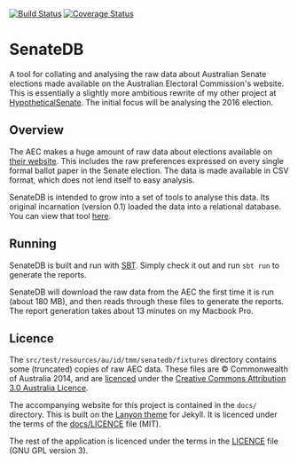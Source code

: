 [![Build Status](https://travis-ci.org/tmccarthy/SenateDB.svg?branch=master)](https://travis-ci.org/tmccarthy/SenateDB)
[![Coverage Status](https://coveralls.io/repos/github/tmccarthy/SenateDB/badge.svg?branch=master)](https://coveralls.io/github/tmccarthy/SenateDB?branch=master)

# SenateDB

A tool for collating and analysing the raw data about Australian Senate elections made available on the 
Australian Electoral Commission's website. This is essentially a slightly more ambitious rewrite of my 
other project at [HypotheticalSenate](https://github.com/tmccarthy/HypotheticalSenate). The initial focus
will be analysing the 2016 election.

## Overview

The AEC makes a huge amount of raw data about elections available on 
[their website](http://results.aec.gov.au/20499/Website/SenateDownloadsMenu-20499-Csv.htm). This includes the raw 
preferences expressed on every single formal ballot paper in the Senate election. The data is made available in CSV 
format, which does not lend itself to easy analysis.

SenateDB is intended to grow into a set of tools to analyse this data. Its original incarnation (version 0.1) loaded the
data into a relational database. You can view that tool [here](https://github.com/tmccarthy/SenateDB/tree/v0.1).

## Running

SenateDB is built and run with [SBT](http://www.scala-sbt.org/). Simply check it out and run `sbt run` to generate the
reports.

SenateDB will download the raw data from the AEC the first time it is run (about 180 MB), and then reads through these
files to generate the reports. The report generation takes about 13 minutes on my Macbook Pro.

## Licence

The `src/test/resources/au/id/tmm/senatedb/fixtures` directory contains some (truncated) copies of raw AEC data. These 
files are © Commonwealth of Australia 2014, and are [licenced](http://www.aec.gov.au/footer/Copyright.htm) under the 
[Creative Commons Attribution 3.0 Australia Licence](http://creativecommons.org/licenses/by/3.0/au/).

The accompanying website for this project is contained in the `docs/` directory. This is built on the 
[Lanyon theme](https://github.com/poole/lanyon) for Jekyll. It is licenced under the terms of the 
[docs/LICENCE](docs/LICENCE) file (MIT).

The rest of the application is licenced under the terms in the [LICENCE](LICENCE) file (GNU GPL version 3).